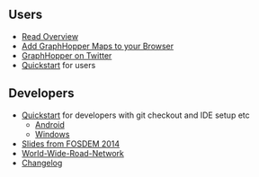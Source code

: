 Users
---------------
 * [Read Overview](http://graphhopper.com/#overview)
 * [Add GraphHopper Maps to your Browser](./web/open-search.md)
 * [GraphHopper on Twitter](https://twitter.com/graphhopp)
 * [Quickstart](./web/quickstart.md) for users

Developers
--------------- 
 * [Quickstart](./core/quickstart-from-source.md) for developers with git checkout and IDE setup etc
   * [Android](./android/index.md)
   * [Windows](./core/windows-setup.md)
 * [Slides from FOSDEM 2014](http://graphhopper.com/public/slides/)
 * [World-Wide-Road-Network](./core/world-wide.md)
 * [Changelog](https://github.com/graphhopper/graphhopper/blob/master/core/files/changelog.txt)

